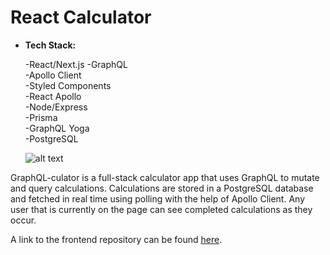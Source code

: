 # React Calculator

* **Tech Stack:**
   
   -React/Next.js
   -GraphQL  
   -Apollo Client  
   -Styled Components  
   -React Apollo     
   -Node/Express  
   -Prisma  
   -GraphQL Yoga  
   -PostgreSQL
  
  ![alt text][screenshot]

[screenshot]: https://i.imgur.com/nGKbQLd.png

GraphQL-culator is a full-stack calculator app that uses GraphQL to mutate and query calculations. Calculations are stored in a PostgreSQL database and fetched in real time using polling with the help of Apollo Client. Any user that is currently on the page can see completed calculations as they occur.

A link to the frontend repository can be found [here](https://github.com/justindaiello/react_calculator).
